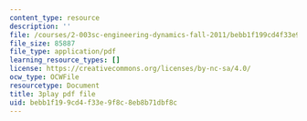 ```yaml
---
content_type: resource
description: ''
file: /courses/2-003sc-engineering-dynamics-fall-2011/bebb1f199cd4f33e9f8c8eb8b71dbf8c_63sIgMvBuEQ.pdf
file_size: 85887
file_type: application/pdf
learning_resource_types: []
license: https://creativecommons.org/licenses/by-nc-sa/4.0/
ocw_type: OCWFile
resourcetype: Document
title: 3play pdf file
uid: bebb1f19-9cd4-f33e-9f8c-8eb8b71dbf8c
---
```

